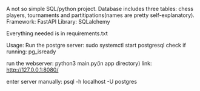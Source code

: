 A not so simple SQL/python project.
Database includes three tables: chess players, tournaments and partitipations(names are pretty self-explanatory).
Framework: FastAPI
Library: SQLalchemy

Everything needed is in requirements.txt

Usage:
Run the postgre server: sudo systemctl start postgresql
check if running: pg_isready

run the webserver: python3 main.py(in app directory)
link: http://127.0.0.1:8080/

enter server manually: psql -h localhost -U postgres
